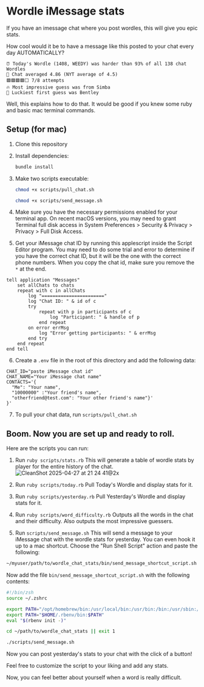 # Wordle iMessage stats

If you have an imessage chat where you post wordles, this will give you epic stats.

How cool would it be to have a message like this posted to your chat every day AUTOMATICALLY?

```
⏰ Today's Wordle (1408, WEEDY) was harder than 93% of all 138 chat Wordles
🎯 Chat averaged 4.86 (NYT average of 4.5)
🟩🟩🟩🟩⬜ 7/8 attempts
🔥 Most impressive guess was from Simba
👏 Luckiest first guess was Bentley
```

Well, this explains how to do that. It would be good if you knew some ruby and basic mac terminal commands.

## Setup (for mac)

1. Clone this repository

2. Install dependencies:
   ```bash
   bundle install
   ```

3. Make two scripts executable:
   ```bash
   chmod +x scripts/pull_chat.sh
   ```
   
   ```bash
   chmod +x scripts/send_message.sh
   ```

4. Make sure you have the necessary permissions enabled for your terminal app. On recent macOS versions, you may need to grant Terminal full disk access in System Preferences > Security & Privacy > Privacy > Full Disk Access.

5. Get your iMessage chat ID by running this applescript inside the Script Editor program. You may need to do some trial and error to determine if you have the correct chat ID, but it will be the one with the correct phone numbers. When you copy the chat id, make sure you remove the `*` at the end.

```
tell application "Messages"
	set allChats to chats
	repeat with c in allChats
		log "======================="
		log "Chat ID: " & id of c
		try
			repeat with p in participants of c
				log "Participant: " & handle of p
			end repeat
		on error errMsg
			log "Error getting participants: " & errMsg
		end try
	end repeat
end tell
```

6. Create a `.env` file in the root of this directory and add the following data: 

```
CHAT_ID="paste iMessage chat id"
CHAT_NAME="Your iMessage chat name"
CONTACTS='{
  "Me": "Your name",
  "10000000" :"Your friend's name",
  "otherfriend@test.com": "Your other friend's name"}'
}'
```

7. To pull your chat data, run `scripts/pull_chat.sh`

## Boom. Now you are set up and ready to roll. 

Here are the scripts you can run:

1. Run `ruby scripts/stats.rb`
This will generate a table of wordle stats by player for the entire history of the chat. 
   ![CleanShot 2025-04-27 at 21 24 41@2x](https://github.com/user-attachments/assets/08e7c40a-fa6c-43e4-8834-38f35293d022)

2. Run `ruby scripts/today.rb`
Pull Today's Wordle and display stats for it.

3. Run `ruby scripts/yesterday.rb`
Pull Yesterday's Wordle and display stats for it.

4. Run `ruby scripts/word_difficulty.rb`
Outputs all the words in the chat and their difficulty. Also outputs the most impressive guessers.

6. Run `scripts/send_message.sh`
This will send a message to your iMessage chat with the wordle stats for yesterday. You can even hook it up to a mac shortcut. Choose the "Run Shell Script" action and paste the following:
```bash
~/myuser/path/to/wordle_chat_stats/bin/send_message_shortcut_script.sh
```

Now add the file `bin/send_message_shortcut_script.sh` with the following contents:
```bash
#!/bin/zsh
source ~/.zshrc

export PATH="/opt/homebrew/bin:/usr/local/bin:/usr/bin:/bin:/usr/sbin:/sbin"
export PATH="$HOME/.rbenv/bin:$PATH"
eval "$(rbenv init -)"

cd ~/path/to/wordle_chat_stats || exit 1

./scripts/send_message.sh
```

Now you can post yesterday's stats to your chat with the click of a button!

Feel free to customize the script to your liking and add any stats. 

Now, you can feel better about yourself when a word is really difficult. 
